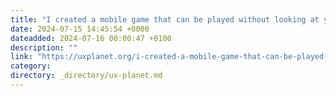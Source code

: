 ```yaml
---
title: "I created a mobile game that can be played without looking at your screen!"
date: 2024-07-15 14:45:54 +0000
dateadded: 2024-07-16 00:00:47 +0100
description: ""
link: "https://uxplanet.org/i-created-a-mobile-game-that-can-be-played-without-looking-at-your-screen-108fbc6fe12b?source=rss----819cc2aaeee0---4"
category:
directory: _directory/ux-planet.md
---
```


